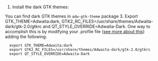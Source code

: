 
1. Install the dark GTK themes:
 
You can find dark GTK themes in `adw-gtk-theme` package
3. Export GTK_THEME=Adwaita:dark, GTK2_RC_FILES=/usr/share/themes/Adwaita-dark/gtk-2.0/gtkrc and QT_STYLE_OVERRIDE=Adwaita-Dark. One way to accomplish this is by modifying your .profile file ([see more about this](https://www.ibm.com/docs/en/aix/7.2?topic=files-profile-file)) adding the following:

```
  export GTK_THEME=Adwaita:dark
  export GTK2_RC_FILES=/usr/share/themes/Adwaita-dark/gtk-2.0/gtkrc
  export QT_STYLE_OVERRIDE=Adwaita-Dark
```
